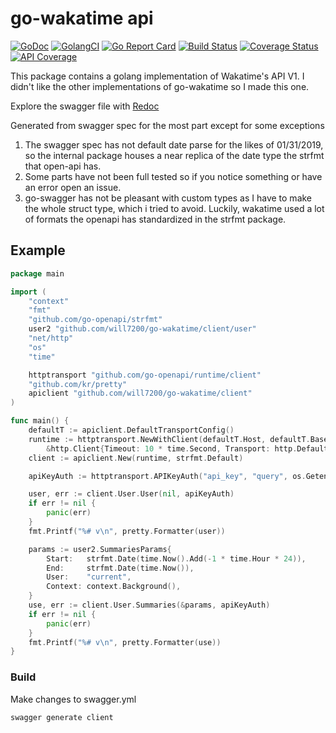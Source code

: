 # go-wakatime api
[![GoDoc](https://godoc.org/github.com/will7200/go-wakatime?status.svg)](http://godoc.org/github.com/will7200/go-wakatime)
[![GolangCI](https://golangci.com/badges/github.com/will7200/go-wakatime.svg)](https://golangci.com)
[![Go Report Card](https://goreportcard.com/badge/github.com/will7200/go-wakatime)](https://goreportcard.com/report/github.com/will7200/go-wakatime)
[![Build Status](https://travis-ci.org/will7200/go-wakatime.svg?branch=master)](https://travis-ci.org/will7200/go-wakatime)
[![Coverage Status](https://coveralls.io/repos/github/will7200/go-wakatime/badge.svg?branch=master)](https://coveralls.io/github/will7200/go-wakatime?branch=master)
[![API Coverage](https://img.shields.io/endpoint.svg?url=https%3A%2F%2Fapi.jsonbin.io%2Fb%2F5c81e66a2e4731596f19ea57%2Flatest)](https://api.jsonbin.io/b/5c81e66a2e4731596f19ea57/latest)  

This package contains a golang implementation of Wakatime's API V1. I didn't like the other implementations of go-wakatime so I made this one. 

Explore the swagger file with [Redoc](https://rebilly.github.io/ReDoc/?url=https://raw.githubusercontent.com/will7200/go-wakatime/master/swagger.yml)

Generated from swagger spec for the most part except for some exceptions
1. The swagger spec has not default date parse for the likes of 01/31/2019, so the internal package houses a near replica
of the date type the strfmt that open-api has.
2. Some parts have not been full tested so if you notice something or have an error open an issue.
3. go-swagger has not be pleasant with custom types as I have to make the whole struct type, which i tried to avoid.
Luckily, wakatime used a lot of formats the openapi has standardized in the strfmt package.
## Example

```go
package main

import (
	"context"
	"fmt"
	"github.com/go-openapi/strfmt"
	user2 "github.com/will7200/go-wakatime/client/user"
	"net/http"
	"os"
	"time"

	httptransport "github.com/go-openapi/runtime/client"
	"github.com/kr/pretty"
	apiclient "github.com/will7200/go-wakatime/client"
)

func main() {
	defaultT := apiclient.DefaultTransportConfig()
	runtime := httptransport.NewWithClient(defaultT.Host, defaultT.BasePath, defaultT.Schemes,
		&http.Client{Timeout: 10 * time.Second, Transport: http.DefaultTransport})
	client := apiclient.New(runtime, strfmt.Default)

	apiKeyAuth := httptransport.APIKeyAuth("api_key", "query", os.Getenv("WAKATIME_API_KEY"))

	user, err := client.User.User(nil, apiKeyAuth)
	if err != nil {
		panic(err)
	}
	fmt.Printf("%# v\n", pretty.Formatter(user))

	params := user2.SummariesParams{
		Start:   strfmt.Date(time.Now().Add(-1 * time.Hour * 24)),
		End:     strfmt.Date(time.Now()),
		User:    "current",
		Context: context.Background(),
	}
	use, err := client.User.Summaries(&params, apiKeyAuth)
	if err != nil {
		panic(err)
	}
	fmt.Printf("%# v\n", pretty.Formatter(use))
}

```

### Build

Make changes to swagger.yml
```bash
swagger generate client
```


